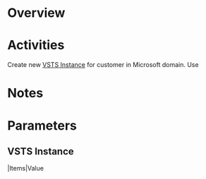# Overview

# Activities
Create new [VSTS Instance](https://app.vsaex.visualstudio.com) for customer in Microsoft domain.
Use 

# Notes

# Parameters

## VSTS Instance
|Items|Value
